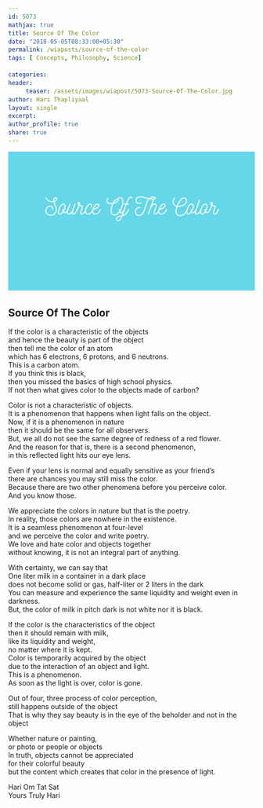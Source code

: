 ```yaml
--- 
id: 5073
mathjax: true  
title: Source Of The Color
date: "2018-05-05T08:33:00+05:30"
permalink: /wiaposts/source-of-the-color
tags: [ Concepts, Philosophy, Science]    

categories: 
header:
     teaser: /assets/images/wiapost/5073-Source-Of-The-Color.jpg
author: Hari Thapliyaal 
layout: single 
excerpt:  
author_profile: true 
share: true 
---
```


![Source Of The Color](/assets/images/wiapost/5073-Source-Of-The-Color.jpg)     

## Source Of The Color

    
If the color is a characteristic of the objects     
and hence the beauty is part of the object     
then tell me the color of an atom     
which has 6 electrons, 6 protons, and 6 neutrons.     
This is a carbon atom.     
If you think this is black,     
then you missed the basics of high school physics.     
If not then what gives color to the objects made of carbon?    
    
Color is not a characteristic of objects.     
It is a phenomenon that happens when light falls on the object.     
Now, if it is a phenomenon in nature     
then it should be the same for all observers.     
But, we all do not see the same degree of redness of a red flower.     
And the reason for that is, there is a second phenomenon,     
in this reflected light hits our eye lens.    
    
Even if your lens is normal and equally sensitive as your friend’s     
there are chances you may still miss the color.     
Because there are two other phenomena before you perceive color.     
And you know those.    
    
We appreciate the colors in nature but that is the poetry.     
In reality, those colors are nowhere in the existence.     
It is a seamless phenomenon at four-level     
and we perceive the color and write poetry.     
We love and hate color and objects together     
without knowing, it is not an integral part of anything.    
    
With certainty, we can say that     
One liter milk in a container in a dark place     
does not become solid or gas, half-liter or 2 liters in the dark     
You can measure and experience the same liquidity and weight even in darkness.     
But, the color of milk in pitch dark is not white nor it is black.    
    
If the color is the characteristics of the object     
then it should remain with milk,     
like its liquidity and weight,     
no matter where it is kept.     
Color is temporarily acquired by the object     
due to the interaction of an object and light.     
This is a phenomenon.     
As soon as the light is over, color is gone.    
    
Out of four, three process of color perception,     
still happens outside of the object     
That is why they say beauty is in the eye of the beholder and not in the object    
    
Whether nature or painting,     
or photo or people or objects     
In truth, objects cannot be appreciated     
for their colorful beauty     
but the content which creates that color in the presence of light.    
    
Hari Om Tat Sat     
Yours Truly Hari    
    
    
